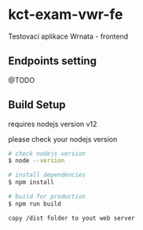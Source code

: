 # kct-exam-vwr-fe
Testovací aplikace Wrnata - frontend

## Endpoints setting
@TODO

## Build Setup
requires nodejs version v12

please check your nodejs version

``` bash
# check nodejs version
$ node --version

# install dependencies
$ npm install

# build for production
$ npm run build

copy /dist folder to yout web server

```
